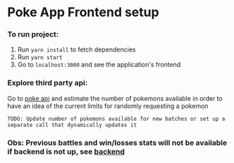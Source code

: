 # Poke App Frontend setup

### To run project:
1. Run `yarn install` to fetch dependencies
2. Run `yarn start`
3. Go to `localhost:3000` and see the application's frontend 

### Explore third party api:
Go to [poke api](https://pokeapi.co/) and estimate the number of pokemons available in order to have an idea of the current limits for randomly requesting a pokemon
```
TODO: Update number of pokemons available for new batches or set up a separate call that dynamically updates it
```

### Obs: Previous battles and win/losses stats will not be available if backend is not up, see [backend](https://github.com/dlgiant/poke_back)
